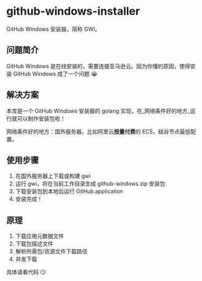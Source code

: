 # github-windows-installer

GitHub Windows 安装器，简称 GWI。

## 问题简介

GitHub Windows 是在线安装的，需要连接亚马逊云。因为你懂的原因，使得安装 GitHub Windows 成了一个问题 :sob: 

## 解决方案

本库是一个 GitHub Windows 安装器的 golang 实现，在_网络条件好的地方_运行就可以制作安装包啦！

网络条件好的地方：国外服务器。比如阿里云**按量付费**的 ECS，硅谷节点最低配置。

## 使用步骤

1. 在国外服务器上下载或构建 gwi
2. 运行 gwi，将在当前工作目录生成 github-windows.zip 安装包 
3. 下载安装包到本地后运行 GitHub.application
4. 安装完成！

## 原理

1. 下载应用元数据文件
2. 下载包描述文件
3. 解析所需包/资源文件下载路径
4. 并发下载

具体请看代码 :smirk:
